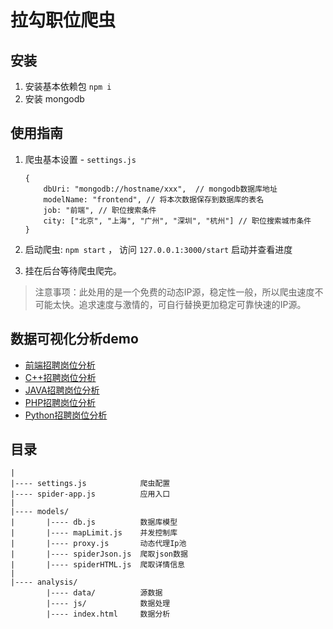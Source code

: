 # 拉勾职位爬虫

## 安装
1. 安装基本依赖包 `npm i`
2. 安装 mongodb

## 使用指南

1.  爬虫基本设置 - `settings.js`
    ```
	{
		dbUri: "mongodb://hostname/xxx",  // mongodb数据库地址
		modelName: "frontend", // 将本次数据保存到数据库的表名
		job: "前端", // 职位搜索条件
		city: ["北京", "上海", "广州", "深圳", "杭州"] // 职位搜索城市条件
	}
    ```

2. 启动爬虫: `npm start` ， 访问 `127.0.0.1:3000/start` 启动并查看进度
3. 挂在后台等待爬虫爬完。

> 注意事项：此处用的是一个免费的动态IP源，稳定性一般，所以爬虫速度不可能太快。追求速度与激情的，可自行替换更加稳定可靠快速的IP源。

## 数据可视化分析demo
- [前端招聘岗位分析](http://weiyu-chen.github.io/data-analysis/frontend.html)
- [C++招聘岗位分析](http://weiyu-chen.github.io/data-analysis/cpp.html)
- [JAVA招聘岗位分析](http://weiyu-chen.github.io/data-analysis/java.html)
- [PHP招聘岗位分析](http://weiyu-chen.github.io/data-analysis/php.html)
- [Python招聘岗位分析](http://weiyu-chen.github.io/data-analysis/python.html)


## 目录
```
|
|---- settings.js        	 爬虫配置
|---- spider-app.js  		 应用入口
|
|---- models/
|       |---- db.js  		 数据库模型
|		|---- mapLimit.js    并发控制库
|		|---- proxy.js 	     动态代理Ip池
|		|---- spiderJson.js  爬取json数据
|		|---- spiderHTML.js  爬取详情信息
|		
|---- analysis/
		|---- data/  		 源数据
		|---- js/ 		     数据处理
		|---- index.html 	 数据分析
```



